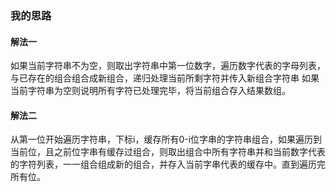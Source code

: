 ### 我的思路
####    解法一
如果当前字符串不为空，则取出字符串中第一位数字，遍历数字代表的字母列表，与已存在的组合组合成新组合，递归处理当前所剩字符并传入新组合字符串
如果当前字符串为空则说明所有字符已处理完毕，将当前组合存入结果数组。


####    解法二
从第一位开始遍历字符串，下标i，缓存所有0-i位字串的字符串组合，如果遍历到当前位，且之前位字串有缓存过组合，则取出组合中所有字符串并和当前数字代表的字符列表，一一组合组成新的组合，并存入当前字串代表的缓存中。直到遍历完所有位。